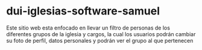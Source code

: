 # dui-iglesias-software-samuel
Este sitio web esta enfocado en llevar un filtro de personas de los diferentes grupos de la iglesia y cargos, la cual los usuarios podrán cambiar su foto de perfil, datos personales y podrán ver el grupo al que pertenecen
